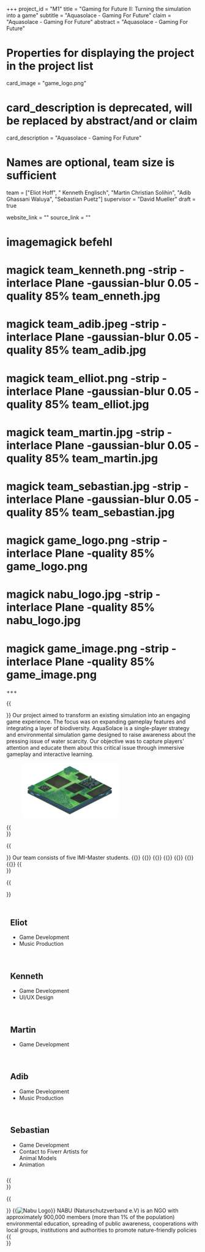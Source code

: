 +++
project_id = "M1"
title = "Gaming for Future II: Turning the simulation into a game"
subtitle = "Aquasolace - Gaming For Future"
claim = "Aquasolace - Gaming For Future"
abstract = "Aquasolace - Gaming For Future"

# Properties for displaying the project in the project list
card_image = "game_logo.png"
# card_description is deprecated, will be replaced by abstract/and or claim
card_description = "Aquasolace - Gaming For Future" 

# Names are optional, team size is sufficient
team = ["Eliot Hoff", " Kenneth Englisch", "Martin Christian Solihin", "Adib Ghassani Waluya", "Sebastian Puetz"]
supervisor = "David Mueller"
draft = true

website_link = ""
source_link = ""

# imagemagick befehl
# magick team_kenneth.png -strip -interlace Plane -gaussian-blur 0.05 -quality 85% team_enneth.jpg
# magick team_adib.jpeg -strip -interlace Plane -gaussian-blur 0.05 -quality 85% team_adib.jpg
# magick team_elliot.png -strip -interlace Plane -gaussian-blur 0.05 -quality 85% team_elliot.jpg
# magick team_martin.jpg -strip -interlace Plane -gaussian-blur 0.05 -quality 85% team_martin.jpg
# magick team_sebastian.jpg -strip -interlace Plane -gaussian-blur 0.05 -quality 85% team_sebastian.jpg

# magick game_logo.png -strip -interlace Plane -quality 85% game_logo.png
# magick nabu_logo.jpg -strip -interlace Plane -quality 85% nabu_logo.jpg
# magick game_image.png -strip -interlace Plane -quality 85% game_image.png
+++

{{<section title="The Goal">}}
Our project aimed to transform an existing simulation into an engaging game experience. The focus was on expanding gameplay features and integrating a layer of biodiversity. AquaSolace is a single-player strategy and environmental simulation game designed to raise awareness about the pressing issue of water scarcity. Our objective was to capture players' attention and educate them about this critical issue through immersive gameplay and interactive learning.
<figure><img src="game_image.png" alt="Game Image" width="60%" height="60%"></figure>
{{</section>}}

{{<section title="The Team">}}
Our team consists of five IMI-Master students.
{{<gallery>}}
{{<team-member image="team_elliot.jpg" name="Eliot">}}
{{<team-member image="team_kenneth.jpg" name="Kenneth">}}
{{<team-member image="team_martin.jpg" name="Martin">}}
{{<team-member image="team_adib.jpg" name="Adib">}}
{{<team-member image="team_sebastian.jpg" name="Sebastian">}}
{{</gallery>}}
{{</section>}} 

{{<section title="The Responsibilities">}}
<div style="display: flex; flex-wrap: wrap;">

  <div style="flex: 1; min-width: 239px; max-width: 239px; margin: 10px;">
    <h2>Eliot</h2>
    <ul>
      <li>Game Development</li>
      <li>Music Production</li>
    </ul>
  </div>

  <div style="flex: 1; min-width: 239px; max-width: 239px; margin: 10px;">
    <h2>Kenneth</h2>
    <ul>
      <li>Game Development</li>
      <li>UI/UX Design</li>
    </ul>
  </div>

  <div style="flex: 1; min-width: 239px; max-width: 239px; margin: 10px;">
    <h2>Martin</h2>
    <ul>
      <li>Game Development</li>
    </ul>
  </div>

  <div style="flex: 1; min-width: 239px; max-width: 239px; margin: 10px;">
    <h2>Adib</h2>
    <ul>
      <li>Game Development</li>
      <li>Music Production</li>
    </ul>
  </div>

  <div style="flex: 1; min-width: 239px; max-width: 239px; margin: 10px;">
    <h2>Sebastian</h2>
    <ul>
      <li>Game Development</li>
      <li>Contact to Fiverr Artists for Animal Models</li>
      <li>Animation</li>
    </ul>
  </div>

</div>
{{</section>}} 

{{<section title="The Steakholder">}}
{{<image src="nabu_logo.jpg" alt="Nabu Logo">}}
NABU (Naturschutzverband e.V) is an NGO with approximately 900,000 members (more than 1% of the population)
environmental education, spreading of public awareness, cooperations with local groups,
institutions and authorities to promote nature-friendly policies
{{</section>}}